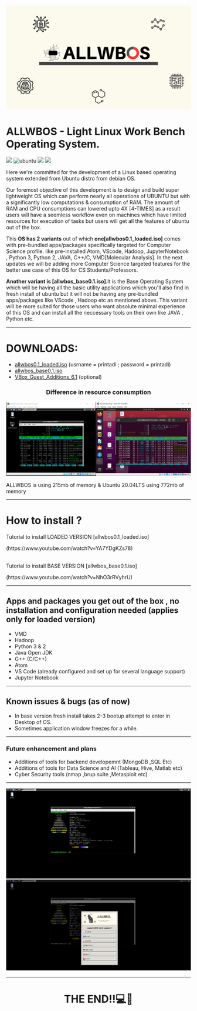 <img src ="./Snapshots/6-min.png"/>
<h1>ALLWBOS - Light Linux Work Bench Operating System.</h1>
<p><img src="https://img.shields.io/badge/ALLWBOS_LINUX-blue"/>
<img src="https://img.shields.io/badge/ubuntu-f7873b.svg?style=for-the-badge&logo=ubuntu&labelColor=ffffff&logoColor=f7873b" alt="ubuntu"> <img src = "https://img.shields.io/badge/Linux-FCC624?style=for-the-badge&logo=linux&logoColor=black"/> <img src="https://img.shields.io/badge/Debian-D70A53?style=for-the-badge&logo=debian&logoColor=white"/></p>
<p>Here we're committed for the development of a Linux based operating system extended from Ubuntu distro from debian OS.</p>
<p>Our foremost objective of this development is to design and build super lightweight OS which can perform nearly all operations of UBUNTU but with a significantly low computations & consumption of RAM. The amount of RAM and CPU consumptions can lowered upto 4X [4-TIMES] as a result users will have a seemless workflow even on machines which have limited resources for execution of tasks but users will get all the features of ubuntu out of the box.</p>
<p>This <b>OS has 2 variants</b> out of which <b>one[allwbos0.1_loaded.iso]</b> comes with pre-bundled apps/packages specifically targeted for Computer Science profile. like pre-installed Atom, VScode, Hadoop, JupyterNotebook , Python 3, Python 2, JAVA, C++/C, VMD[Molecular Analysis]. In the next updates we will be adding more Computer Science targeted features for the better use case of this OS for CS Students/Professors.</p>
<p><b>Another variant is [allwbos_base0.1.iso]</b>.It is the Base Operating System which will be having all the basic utility applications which you'll also find in fresh install of ubuntu but it will not be having any pre-bundled apps/packages like VScode , Hadoop etc as mentioned above. This variant will be more suited for those users who want absolute minimal experience of this OS and can install all the neccessary tools on their own like JAVA , Python etc.</p>
<hr>

<H1>DOWNLOADS:</H1>
<ul>
<li><a href="https://drive.google.com/file/d/1dbk71AdUDY59BdkdJVbGXUO-D-06qfdp/view?usp=drive_link">allwbos0.1_loaded.iso</a> (usrname = printadi ; password = printadi)</li>
<li><a href="https://drive.google.com/file/d/1s2Kuk9KQPJgXiRS1lKJpvdDQZgT5dljk/view?usp=drive_link">allwbos_base0.1.iso</a></li>
<li><a href="https://drive.google.com/file/d/1MjHciw0x9TAL11zBAFUvT8OWqenLSbEL/view?usp=drive_link">VBox_Guest_Additions_6.1</a> (optional)</li>
</ul>
<h3 align="center">Difference in resource consumption</h3>
<img src ="./Snapshots/AllwbosVsUbuntu.PNG"/>
<p>ALLWBOS is using 215mb of memory & Ubuntu 20.04LTS using 772mb of memory</p>
<hr>
<h1>How to install ?</h1>
<p>Tutorial to install LOADED VERSION [allwbos0.1_loaded.iso]</p>
(https://www.youtube.com/watch?v=YA7YDgKZs78)
<br>
<br>
<p>Tutorial to install BASE VERSION [allwbos_base0.1.iso]</p>
(https://www.youtube.com/watch?v=NhO3rRVyhrU)
<hr>
<h2>Apps and packages you get out of the box , no installation and configuration needed (applies only for loaded version)</h2>
<ul>
  <li>VMD</li>
  <li>Hadoop</li>
  <li>Python 3 & 2</li>
  <li>Java Open JDK</li>
  <li>G++ (C/C++)</li>
  <li>Atom</li>
  <li>VS Code (already configured and set up for several language support)</li>
  <li>Jupyter Notebook</li>
</ul>
<hr>
<h2>Known issues & bugs (as of now)</h2>
<ul>
  <li>In base version fresh install takes 2-3 bootup attempt to enter in Desktop of OS.</li>
  <li>Sometimes application window freezes for a while.</li>
</ul>
<hr>
<h3>Future enhancement and plans</h3>
<ul>
  <li>Additions of tools for backend developemnt (MongoDB ,SQL Etc)</li>
  <li>Additions of tools for Data Science and AI (Tableau, Hive, Matlab etc)</li>
  <li>Cyber Security tools (nmap ,brup suite ,Metasploit etc)</li>
</ul>
<hr>
<p>
<img src="./Snapshots/neofetch.PNG"/>
<img src="./Snapshots/shut.PNG">
</p>
<hr>
<H1 align="center">THE END!!💻📀</H1>
